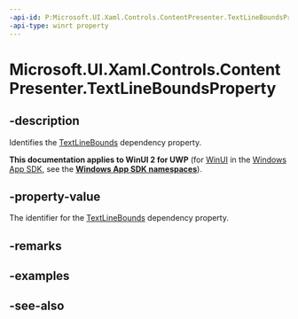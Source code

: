 ```yaml
---
-api-id: P:Microsoft.UI.Xaml.Controls.ContentPresenter.TextLineBoundsProperty
-api-type: winrt property
---
```


<!-- Property syntax
public Windows.UI.Xaml.DependencyProperty TextLineBoundsProperty { get; }
-->

# Microsoft.UI.Xaml.Controls.ContentPresenter.TextLineBoundsProperty

## -description
Identifies the [TextLineBounds](contentpresenter_textlinebounds.md) dependency property.

**This documentation applies to WinUI 2 for UWP** (for [WinUI](/windows/apps/winui/winui3/) in the [Windows App SDK](/windows/apps/windows-app-sdk/), see the **[Windows App SDK namespaces](/windows/windows-app-sdk/api/winrt/)**).

## -property-value
The identifier for the [TextLineBounds](contentpresenter_textlinebounds.md) dependency property.

## -remarks

## -examples

## -see-also
